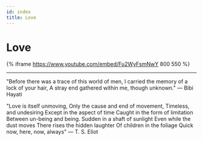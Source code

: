 ```yaml
---
id: index
title: Love
---
```


# Love

{% iframe https://www.youtube.com/embed/Fu2WyFsmNwY 800 550 %}

---

"Before there was a trace of this world of men,
I carried the memory of a lock of your hair,
A stray end gathered within me, though unknown." — Bibi Hayati

"Love is itself unmoving,
Only the cause and end of movement,
Timeless, and undesiring
Except in the aspect of time
Caught in the form of limitation
Between un-being and being.
Sudden in a shaft of sunlight
Even while the dust moves
There rises the hidden laughter
Of children in the foliage
Quick now, here, now, always" — T. S. Eliot